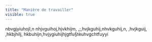 ```yaml
---
title: "Manière de travailler"
visible: true
---
```


nbvgjyiuhojl,n nhjvguihoj,hjvkhijm, ,;,hvjkguhij,nhvkguhij,n, ,hvjkguij, ,hkbjhilj, hkbuhijn,hvjygiuhijhjgtfu§tèuhvgchtfuyyi